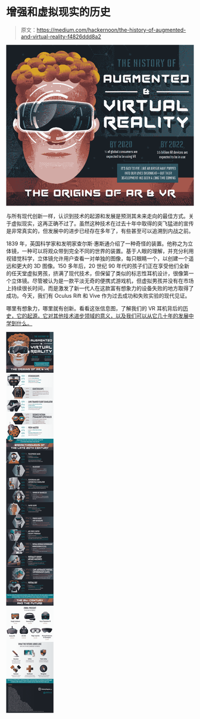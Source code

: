 # 增强和虚拟现实的历史

> 原文：<https://medium.com/hackernoon/the-history-of-augmented-and-virtual-reality-f4826ddd8a2>

![](img/a2d22b21bd7bc4eb6460b4ea8c12f453.png)

与所有现代创新一样，认识到技术的起源和发展是预测其未来走向的最佳方式。关于虚拟现实，这再正确不过了。虽然这种技术在过去十年中取得的突飞猛进的宣传是非常真实的，但发展中的进步已经存在多年了，有些甚至可以追溯到内战之前。

1839 年，英国科学家和发明家查尔斯·惠斯通介绍了一种奇怪的装置。他称之为立体镜，一种可以将观众带到完全不同的世界的装置。基于人眼的理解，并充分利用视错觉科学，立体镜允许用户查看一对单独的图像，每只眼睛一个，以创建一个遥远和更大的 3D 图像。150 多年后，20 世纪 90 年代的孩子们正在享受他们全新的任天堂虚拟男孩，挤满了现代技术，但保留了类似的标志性耳机设计，很像第一个立体镜。尽管被认为是一款平淡无奇的便携式游戏机，但虚拟男孩并没有在市场上持续很长时间，而是激发了新一代人在这款富有想象力的设备失败的地方取得了成功。今天，我们有 Oculus Rift 和 Vive 作为过去成功和失败实验的现代见证。

哪里有想象力，哪里就有创新。看看这张信息图，了解我们的 VR 耳机背后的[历史，它的起源，它对其他技术进步领域的意义，以及我们可以从它几十年的发展中学到什么。](https://historydegree.net/history-augmented-virtual-reality/)

![](img/837e8275484d9b9c869d6149ca34b3c3.png)